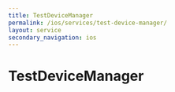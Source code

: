 ```yaml
---
title: TestDeviceManager
permalink: /ios/services/test-device-manager/
layout: service
secondary_navigation: ios
---
```


# TestDeviceManager
